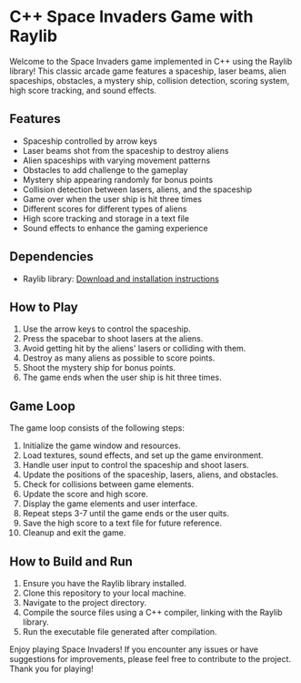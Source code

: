 # C++ Space Invaders Game with Raylib

Welcome to the Space Invaders game implemented in C++ using the Raylib library! This classic arcade game features a spaceship, laser beams, alien spaceships, obstacles, a mystery ship, collision detection, scoring system, high score tracking, and sound effects.

## Features

- Spaceship controlled by arrow keys
- Laser beams shot from the spaceship to destroy aliens
- Alien spaceships with varying movement patterns
- Obstacles to add challenge to the gameplay
- Mystery ship appearing randomly for bonus points
- Collision detection between lasers, aliens, and the spaceship
- Game over when the user ship is hit three times
- Different scores for different types of aliens
- High score tracking and storage in a text file
- Sound effects to enhance the gaming experience

## Dependencies

- Raylib library: [Download and installation instructions](https://www.raylib.com/)

## How to Play

1. Use the arrow keys to control the spaceship.
2. Press the spacebar to shoot lasers at the aliens.
3. Avoid getting hit by the aliens' lasers or colliding with them.
4. Destroy as many aliens as possible to score points.
5. Shoot the mystery ship for bonus points.
6. The game ends when the user ship is hit three times.

## Game Loop

The game loop consists of the following steps:

1. Initialize the game window and resources.
2. Load textures, sound effects, and set up the game environment.
3. Handle user input to control the spaceship and shoot lasers.
4. Update the positions of the spaceship, lasers, aliens, and obstacles.
5. Check for collisions between game elements.
6. Update the score and high score.
7. Display the game elements and user interface.
8. Repeat steps 3-7 until the game ends or the user quits.
9. Save the high score to a text file for future reference.
10. Cleanup and exit the game.

## How to Build and Run

1. Ensure you have the Raylib library installed.
2. Clone this repository to your local machine.
3. Navigate to the project directory.
4. Compile the source files using a C++ compiler, linking with the Raylib library.
5. Run the executable file generated after compilation.

Enjoy playing Space Invaders! If you encounter any issues or have suggestions for improvements, please feel free to contribute to the project. Thank you for playing!
